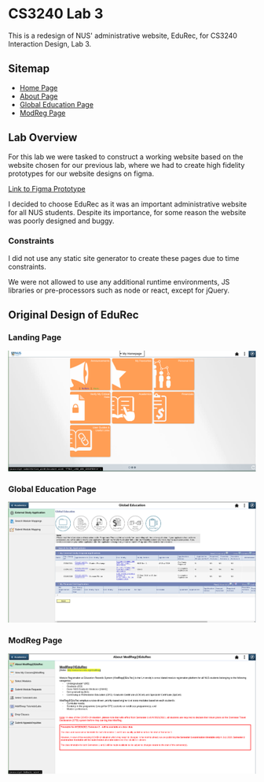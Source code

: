 # CS3240 Lab 3

This is a redesign of NUS' administrative website, EduRec, for CS3240 Interaction Design, Lab 3.

## Sitemap

* [Home Page](/landing.html)
* [About Page](/about.html)
* [Global Education Page](/global_education.html)
* [ModReg Page](/modreg.html) 

## Lab Overview

For this lab we were tasked to construct a working website based on the website chosen for our previous lab, where we had to create
high fidelity prototypes for our website designs on figma. 

[Link to Figma Prototype](https://www.figma.com/proto/FMun6ppVlsUrE6L2RoGAiM/CS3240-Assignment-2?node-id=2%3A2&scaling=scale-down)

I decided to choose EduRec as it was an important administrative website for all NUS students. 
Despite its importance, for some reason the website was poorly designed and buggy. 

### Constraints

I did not use any static site generator to create these pages due to time constraints. 

We were not allowed to use any additional runtime environments, JS libraries or pre-processors such as node or react, except for jQuery. 

## Original Design of EduRec

### Landing Page
![Edurec Landing Page](./images/edurec-landing.png)

### Global Education Page
![Edurec Landing Page](./images/edurec-global-ed.png)

### ModReg Page
![Edurec Landing Page](./images/edurec-modreg.png)